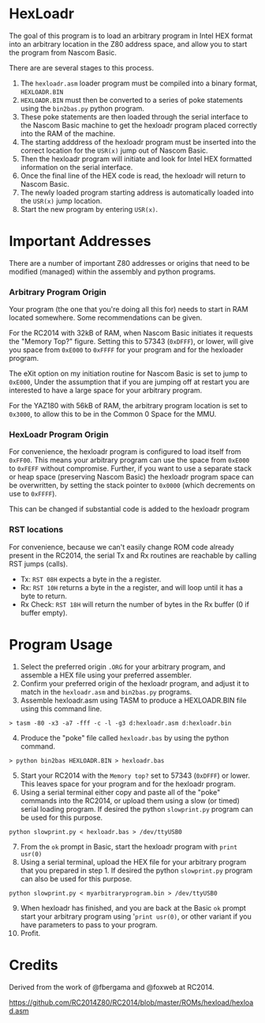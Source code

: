 # HexLoadr
The goal of this program is to load an arbitrary program in Intel HEX format into an arbitrary location in the Z80 address space, and allow you to start the program from Nascom Basic.

There are are several stages to this process.
1. The `hexloadr.asm` loader program must be compiled into a binary format, `HEXLOADR.BIN`
2. `HEXLOADR.BIN` must then be converted to a series of poke statements using the `bin2bas.py` python program.
3. These poke statements are then loaded through the serial interface to the Nascom Basic machine to get the hexloadr program placed correctly into the RAM of the machine.
4. The starting adddress of the hexloadr program must be inserted into the correct location for the `USR(x)` jump out of Nascom Basic.
5. Then the hexloadr program will initiate and look for Intel HEX formatted information on the serial interface.
6. Once the final line of the HEX code is read, the hexloadr will return to Nascom Basic.
7. The newly loaded program starting address is automatically loaded into the `USR(x)` jump location.
8. Start the new program by entering `USR(x)`.
    
# Important Addresses

There are a number of important Z80 addresses or origins that need to be modified (managed) within the assembly and python programs.

### Arbitrary Program Origin

Your program (the one that you're doing all this for) needs to start in RAM located somewhere. Some recommendations can be given.

For the RC2014 with 32kB of RAM, when Nascom Basic initiates it requests the "Memory Top?" figure. Setting this to 57343 (`0xDFFF`), or lower, will give you space from `0xE000` to `0xFFFF` for your program and for the hexloader program.

The eXit option on my initiation routine for Nascom Basic is set to jump to `0xE000`, Under the assumption that if you are jumping off at restart you are interested to have a large space for your arbitrary program.

For the YAZ180 with 56kB of RAM, the arbitrary program location is set to `0x3000`, to allow this to be in the Common 0 Space for the MMU.


### HexLoadr Program Origin

For convenience, the hexloadr program is configured to load itself from `0xFF00`. This means your arbitrary program can use the space from `0xE000` to `0xFEFF` without compromise. Further, if you want to use a separate stack or heap space (preserving Nascom Basic) the hexloadr program space can be overwritten, by setting the stack pointer to `0x0000` (which decrements on use to `0xFFFF`).

This can be changed if substantial code is added to the hexloadr program

### RST locations

For convenience, because we can't easily change ROM code already present in the RC2014, the serial Tx and Rx routines are reachable by calling RST jumps (calls).

* Tx: `RST 08H` expects a byte in the a register.
* Rx: `RST 10H` returns a byte in the a register, and will loop until it has a byte to return.
* Rx Check: `RST 18H` will return the number of bytes in the Rx buffer (0 if buffer empty).

# Program Usage

1. Select the preferred origin `.ORG` for your arbitrary program, and assemble a HEX file using your preferred assembler.
2. Confirm your preferred origin of the hexloadr program, and adjust it to match in the `hexloadr.asm` and `bin2bas.py` programs.
3. Assemble hexloadr.asm using TASM to produce a HEXLOADR.BIN file using this command line.

`> tasm -80 -x3 -a7 -fff -c -l -g3 d:hexloadr.asm d:hexloadr.bin`

4. Produce the "poke" file called `hexloadr.bas` by using the python command.

`> python bin2bas HEXLOADR.BIN > hexloadr.bas`

5. Start your RC2014 with the `Memory top?` set to 57343 (`0xDFFF`) or lower. This leaves space for your program and for the hexloadr program.
6. Using a serial terminal either copy and paste all of the "poke" commands into the RC2014, or upload them using a slow (or timed) serial loading program. If desired the python `slowprint.py` program can be used for this purpose.

`python slowprint.py < hexloadr.bas > /dev/ttyUSB0`

7. From the `ok` prompt in Basic, start the hexloadr program with `print usr(0)`
8. Using a serial terminal, upload the HEX file for your arbitrary program that you prepared in step 1. If desired the python `slowprint.py` program can also be used for this purpose.

`python slowprint.py < myarbitraryprogram.bin > /dev/ttyUSB0`

9. When hexloadr has finished, and you are back at the Basic `ok` prompt start your arbitrary program using '`print usr(0)`, or other variant if you have parameters to pass to your program.
10. Profit.

# Credits

Derived from the work of @fbergama and @foxweb at RC2014.

https://github.com/RC2014Z80/RC2014/blob/master/ROMs/hexload/hexload.asm



